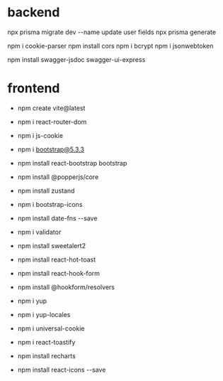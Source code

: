 # backend

npx prisma migrate dev --name update user fields
npx prisma generate

npm i cookie-parser
npm install cors
npm i bcrypt
npm i jsonwebtoken

npm install swagger-jsdoc swagger-ui-express

# frontend

- npm create vite@latest
- npm i react-router-dom
- npm i js-cookie
- npm i bootstrap@5.3.3
- npm install react-bootstrap bootstrap
- npm install @popperjs/core
- npm install zustand
- npm i bootstrap-icons
- npm install date-fns --save
- npm i validator
- npm install sweetalert2
- npm install react-hot-toast

- npm install react-hook-form
- npm install @hookform/resolvers
- npm i yup
- npm i yup-locales
- npm i universal-cookie
- npm i react-toastify
- npm install recharts
- npm install react-icons --save

